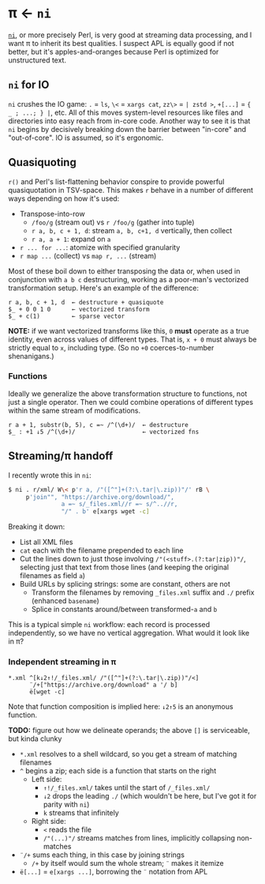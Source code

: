 # π ← `ni`
[`ni`](https://github.com/spencertipping/ni), or more precisely Perl, is very good at streaming data processing, and I want π to inherit its best qualities. I suspect APL is equally good if not better, but it's apples-and-oranges because Perl is optimized for unstructured text.


## `ni` for IO
`ni` crushes the IO game: `.` = `ls`, `\<` = `xargs cat`, `zz\>` = `| zstd >`, `+[...]` = `{ _ ; ...; } |`, etc. All of this moves system-level resources like files and directories into easy reach from in-core code. Another way to see it is that `ni` begins by decisively breaking down the barrier between "in-core" and "out-of-core". IO is assumed, so it's ergonomic.


## Quasiquoting
`r()` and Perl's list-flattening behavior conspire to provide powerful quasiquotation in TSV-space. This makes `r` behave in a number of different ways depending on how it's used:

+ Transpose-into-row
  + `/foo/g` (stream out) vs `r /foo/g` (gather into tuple)
  + `r a, b, c + 1, d`: stream `a, b, c+1, d` vertically, then collect
  + `r a, a + 1`: expand on `a`
+ `r ... for ...`: atomize with specified granularity
+ `r map ...` (collect) vs `map r, ...` (stream)

Most of these boil down to either transposing the data or, when used in conjunction with `a b c` destructuring, working as a poor-man's vectorized transformation setup. Here's an example of the difference:

```
r a, b, c + 1, d  ← destructure + quasiquote
$_ + 0 0 1 0      ← vectorized transform
$_ + c(1)         ← sparse vector
```

**NOTE:** if we want vectorized transforms like this, `0` **must** operate as a true identity, even across values of different types. That is, `x + 0` must always be strictly equal to `x`, including type. (So no `+0` coerces-to-number shenanigans.)


### Functions
Ideally we generalize the above transformation structure to functions, not just a single operator. Then we could combine operations of different types within the same stream of modifications.

```
r a + 1, substr(b, 5), c =~ /^(\d+)/  ← destructure
$_ : +1 ↓5 /^(\d+)/                   ← vectorized fns
```


## Streaming/π handoff
I recently wrote this in `ni`:

```sh
$ ni . r/xml/ W\< p'r a, /"([^"]+(?:\.tar|\.zip))"/' rB \
     p'join"", "https://archive.org/download/",
               a =~ s/_files.xml//r =~ s/^..//r,
               "/" . b' e[xargs wget -c]
```

Breaking it down:

+ List all XML files
+ `cat` each with the filename prepended to each line
+ Cut the lines down to just those involving `/"(<stuff>.(?:tar|zip))"/`, selecting just that text from those lines (and keeping the original filenames as field `a`)
+ Build URLs by splicing strings: some are constant, others are not
  + Transform the filenames by removing `_files.xml` suffix and `./` prefix (enhanced `basename`)
  + Splice in constants around/between transformed-`a` and `b`

This is a typical simple `ni` workflow: each record is processed independently, so we have no vertical aggregation. What would it look like in π?


### Independent streaming in π
```
*.xml ^[k↓2↑!/_files.xml/ /"([^"]+(?:\.tar|\.zip))"/<]
      ¨/+["https://archive.org/download" a '/ b]
      ë[wget -c]
```

Note that function composition is implied here: `↓2↑5` is an anonymous function.

**TODO:** figure out how we delineate operands; the above `[]` is serviceable, but kinda clunky

+ `*.xml` resolves to a shell wildcard, so you get a stream of matching filenames
+ `^` begins a zip; each side is a function that starts on the right
  + Left side:
    + `↑!/_files.xml/` takes until the start of `/_files.xml/`
    + `↓2` drops the leading `./` (which wouldn't be here, but I've got it for parity with `ni`)
    + `k` streams that infinitely
  + Right side:
    + `<` reads the file
    + `/"(...)"/` streams matches from lines, implicitly collapsing non-matches
+ `¨/+` sums each thing, in this case by joining strings
  + `/+` by itself would sum the whole stream; `¨` makes it itemize
+ `ë[...]` = `e[xargs ...]`, borrowing the `¨` notation from APL
